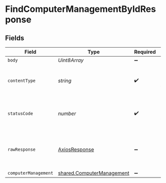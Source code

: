 # FindComputerManagementByIdResponse


## Fields

| Field                                                                  | Type                                                                   | Required                                                               | Description                                                            |
| ---------------------------------------------------------------------- | ---------------------------------------------------------------------- | ---------------------------------------------------------------------- | ---------------------------------------------------------------------- |
| `body`                                                                 | *Uint8Array*                                                           | :heavy_minus_sign:                                                     | N/A                                                                    |
| `contentType`                                                          | *string*                                                               | :heavy_check_mark:                                                     | HTTP response content type for this operation                          |
| `statusCode`                                                           | *number*                                                               | :heavy_check_mark:                                                     | HTTP response status code for this operation                           |
| `rawResponse`                                                          | [AxiosResponse](https://axios-http.com/docs/res_schema)                | :heavy_minus_sign:                                                     | Raw HTTP response; suitable for custom response parsing                |
| `computerManagement`                                                   | [shared.ComputerManagement](../../models/shared/computermanagement.md) | :heavy_minus_sign:                                                     | OK                                                                     |